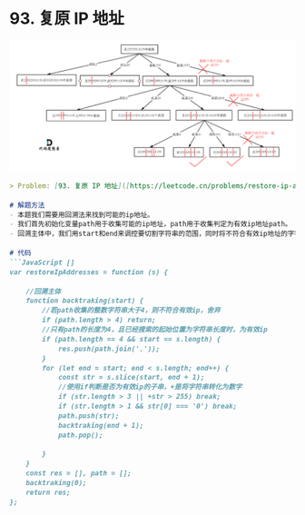# 93. 复原 IP 地址

![Untitled](93%20%E5%A4%8D%E5%8E%9F%20IP%20%E5%9C%B0%E5%9D%80%2090c8007e921149088a4896e64d205bcb/Untitled.png)

```markdown
> Problem: [93. 复原 IP 地址]([https://leetcode.cn/problems/restore-ip-addresses/description/](https://leetcode.cn/problems/restore-ip-addresses/description/))

# 解题方法
- 本题我们需要用回溯法来找到可能的ip地址。
- 我们首先初始化变量path用于收集可能的ip地址，path用于收集判定为有效ip地址path。
- 回溯主体中，我们用start和end来调控要切割字符串的范围，同时将不符合有效ip地址的字符串舍掉。

# 代码
```JavaScript []
var restoreIpAddresses = function (s) {

    //回溯主体
    function backtraking(start) {
        //若path收集的整数字符串大于4，则不符合有效ip，舍弃
        if (path.length > 4) return;
        //只有path的长度为4，且已经搜索的起始位置为字符串长度时，为有效ip
        if (path.length == 4 && start == s.length) {
            res.push(path.join('.'));
        }
        for (let end = start; end < s.length; end++) {
            const str = s.slice(start, end + 1);
            //使用if判断是否为有效ip的子串，+是将字符串转化为数字
            if (str.length > 3 || +str > 255) break;
            if (str.length > 1 && str[0] === '0') break;
            path.push(str);
            backtraking(end + 1);
            path.pop();

        }
    }
    const res = [], path = [];
    backtraking(0);
    return res;
};
```

```